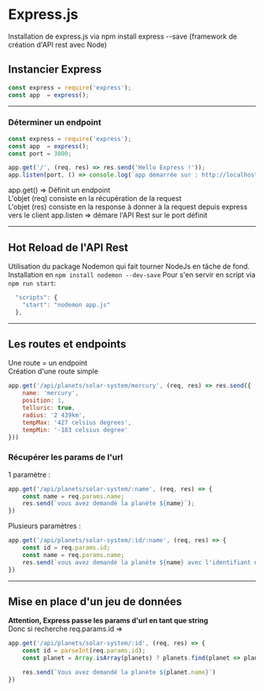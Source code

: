 # Express.js

Installation de express.js via npm install express --save (framework de création d'API rest avec Node)

## Instancier Express

```javascript
const express = require('express');
const app  = express();
```
___

### Déterminer un endpoint

```javascript
const express = require('express');
const app  = express();
const port = 3000;

app.get('/', (req, res) => res.send('Hello Express !'));
app.listen(port, () => console.log(`app démarrée sur : http://localhost:${port}`));
```

app.get() => Définit un endpoint  
L'objet (req) consiste en la récupération de la request  
L'objet (res) consiste en la response à donner à la request depuis express vers le client
app.listen => démare l'API Rest sur le port définit

___

## Hot Reload de l'API Rest

Utilisation du package Nodemon qui  fait tourner NodeJs en tâche de fond.  
Installation en `npm install nodemon --dev-save`
Pour s'en servir en script via `npm run start`:

```javascript
  "scripts": {
    "start": "nodemon app.js"
  },
```

___

## Les routes et endpoints

Une route = un endpoint  
Création d'une route simple  

```javascript
app.get('/api/planets/solar-system/mercury', (req, res) => res.send({
    name: 'mercury',
    position: 1,
    telluric: true,
    radius: '2 439km',
    tempMax: '427 celsius degrees',
    tempMin: '-183 celsius degree'
}))
```

### Récupérer les params de l'url

1 paramètre :  

```javascript
app.get('/api/planets/solar-system/:name', (req, res) => {
    const name = req.params.name;
    res.send(`vous avez demandé la planète ${name}`);
})
```

Plusieurs paramètres :  

```javascript
app.get('/api/planets/solar-system/:id/:name', (req, res) => {
    const id = req.params.id;
    const name = req.params.name;
    res.send(`vous avez demandé la planète ${name} avec l'identifiant n°${id}`);
})
```

___

## Mise en place d'un jeu de données

**Attention, Express passe les params d'url en tant que string**  
Donc si recherche req.params.id =>

```javascript
app.get('/api/planets/solar-system/:id', (req, res) => {
    const id = parseInt(req.params.id);
    const planet = Array.isArray(planets) ? planets.find(planet => planet.id == id) : 0;

    res.send(`Vous avez demandé la planète ${planet.name}`)
})
```
